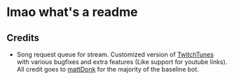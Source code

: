 # lmao what's a readme

## Credits
- Song request queue for stream. Customized version of [TwitchTunes](https://github.com/mmattDonk/TwitchTunes) with various bugfixes and extra features (Like support for youtube links). All credit goes to [mattDonk](https://github.com/mmattDonk) for the majority of the baseline bot.
